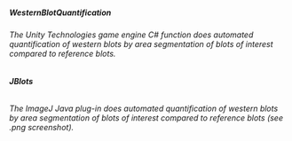 #####  **WesternBlotQuantification**
###### The Unity Technologies game engine C# function does automated quantification of western blots by area segmentation of blots of interest compared to reference blots.
###### **JBlots**
###### The ImageJ Java plug-in does automated quantification of western blots by area segmentation of blots of interest compared to reference blots (see .png screenshot).
